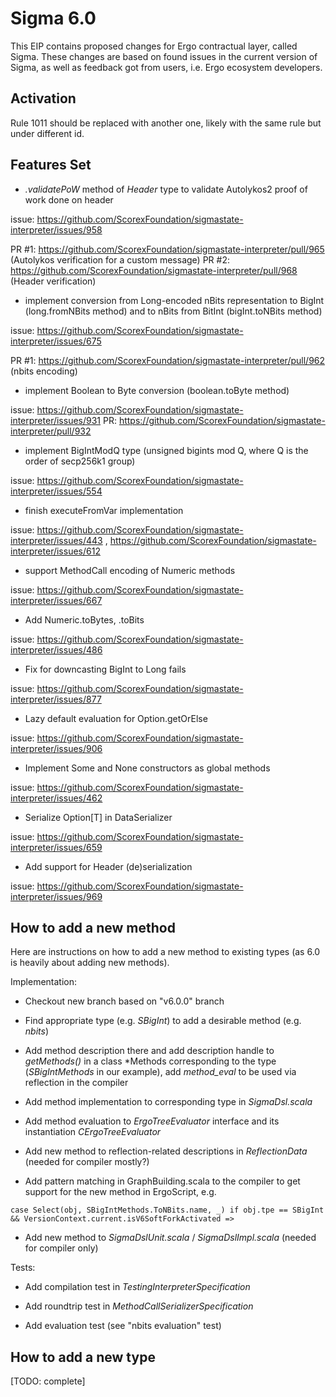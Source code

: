 Sigma 6.0
=========

This EIP contains proposed changes for Ergo contractual layer, called Sigma. These changes are based on found issues 
in the current version of Sigma, as well as feedback got from users, i.e. Ergo ecosystem developers.


Activation 
----------

Rule 1011 should be replaced with another one, likely with the same rule but under different id.

Features Set 
------------

* *.validatePoW* method of *Header* type to validate Autolykos2 proof of work done on header 

issue: https://github.com/ScorexFoundation/sigmastate-interpreter/issues/958

PR #1: https://github.com/ScorexFoundation/sigmastate-interpreter/pull/965 (Autolykos verification for a custom message)
PR #2: https://github.com/ScorexFoundation/sigmastate-interpreter/pull/968 (Header verification)

* implement conversion from Long-encoded nBits representation to BigInt (long.fromNBits method) and to nBits from BitInt (bigInt.toNBits method) 

issue: https://github.com/ScorexFoundation/sigmastate-interpreter/issues/675

PR #1: https://github.com/ScorexFoundation/sigmastate-interpreter/pull/962 (nbits encoding)


* implement Boolean to Byte conversion (boolean.toByte method)

issue: https://github.com/ScorexFoundation/sigmastate-interpreter/issues/931
PR: https://github.com/ScorexFoundation/sigmastate-interpreter/pull/932

* implement BigIntModQ type (unsigned bigints mod Q, where Q is the order of secp256k1 group)

issue: https://github.com/ScorexFoundation/sigmastate-interpreter/issues/554


* finish executeFromVar implementation

issue: https://github.com/ScorexFoundation/sigmastate-interpreter/issues/443 , https://github.com/ScorexFoundation/sigmastate-interpreter/issues/612

* support MethodCall encoding of Numeric methods

issue: https://github.com/ScorexFoundation/sigmastate-interpreter/issues/667


* Add Numeric.toBytes, .toBits

issue: https://github.com/ScorexFoundation/sigmastate-interpreter/issues/486

* Fix for downcasting BigInt to Long fails

issue: https://github.com/ScorexFoundation/sigmastate-interpreter/issues/877


* Lazy default evaluation for Option.getOrElse

issue: https://github.com/ScorexFoundation/sigmastate-interpreter/issues/906

* Implement Some and None constructors as global methods 

issue: https://github.com/ScorexFoundation/sigmastate-interpreter/issues/462

* Serialize Option[T] in DataSerializer

issue: https://github.com/ScorexFoundation/sigmastate-interpreter/issues/659


* Add support for Header (de)serialization 

issue: https://github.com/ScorexFoundation/sigmastate-interpreter/issues/969




How to add a new method
-----------------------

Here are instructions on how to add a new method to existing types (as 6.0 is heavily about adding new methods).

Implementation:

* Checkout new branch based on "v6.0.0" branch

* Find appropriate type (e.g. *SBigInt*) to add a desirable method (e.g. *nbits*)

* Add method description there and add description handle to *getMethods()* in a class \*Methods corresponding to the type (*SBigIntMethods* in our example), add *method_eval* to be used via reflection in the compiler

* Add method implementation to corresponding type in *SigmaDsl.scala* 


* Add method evaluation to *ErgoTreeEvaluator* interface and its instantiation *CErgoTreeEvaluator*

* Add new method to reflection-related descriptions in *ReflectionData* (needed for compiler mostly?)

* Add pattern matching in GraphBuilding.scala to the compiler to get support for the new method in ErgoScript, e.g.
```
case Select(obj, SBigIntMethods.ToNBits.name, _) if obj.tpe == SBigInt && VersionContext.current.isV6SoftForkActivated =>
```

* Add new method to *SigmaDslUnit.scala* / *SigmaDslImpl.scala* (needed for compiler only)


Tests:


* Add compilation test in *TestingInterpreterSpecification*

* Add roundtrip test in *MethodCallSerializerSpecification*

* Add evaluation test (see "nbits evaluation" test)




How to add a new type
---------------------

[TODO: complete]
